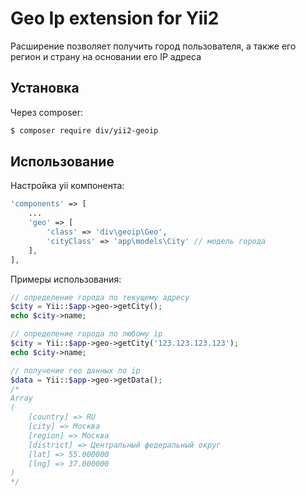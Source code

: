 # Geo Ip extension for Yii2
Расширение позволяет получить город пользователя, а также 
его регион и страну на основании его IP адреса
## Установка
Через composer:

```bash
$ composer require div/yii2-geoip
```
## Использование
Настройка yii компонента:
```php
'components' => [
    ...
    'geo' => [
        'class' => 'div\geoip\Geo',
        'cityClass' => 'app\models\City' // модель города
    ],
],
```
Примеры использования:
```php
// определение города по текущему адресу
$city = Yii::$app->geo->getCity();
echo $city->name;

// определение города по любому ip
$city = Yii::$app->geo->getCity('123.123.123.123');
echo $city->name;

// получение гео данных по ip
$data = Yii::$app->geo->getData();
/*
Array
(
    [country] => RU
    [city] => Москва
    [region] => Москва
    [district] => Центральный федеральный округ
    [lat] => 55.000000
    [lng] => 37.000000
)
*/
```

